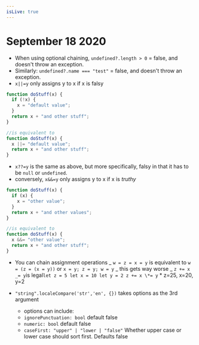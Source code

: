 ```yaml
---
isLive: true
---
```


# September 18 2020

- When using optional chaining, `undefined?.length > 0` = false, and doesn't throw an exception.
- Similarly: `undefined?.name === "test"` = false, and doesn't throw an exception.
- `x||=y` only assigns y to x if x is falsy

```js
function doStuff(x) {
  if (!x) {
    x = "default value";
  }
  return x + "and other stuff";
}

//is equivalent to
function doStuff(x) {
  x ||= "default value";
  return x + "and other stuff";
}
```

- `x??=y` is the same as above, but more specifically, falsy in that it has to be `null` or `undefined`.
- conversely, `x&&=y` only assigns y to x if x is _truthy_

```js
function doStuff(x) {
  if (x) {
    x = "other value";
  }
  return x + "and other values";
}

//is equivalent to
function doStuff(x) {
  x &&= "other value";
  return x + "and other stuff";
}
```

- You can chain assignment operations
  _ `w = z = x = y` is equivalent to `w = (z = (x = y))` or `x = y; z = y; w = y`
  _ this gets way worse
  _ `z += x _= y`is legal`let z = 5 let x = 10 let y = 2 z += x \*= y` \* z=25, x=20, y=2

- `"string".localeCompare('str','en', {})` takes options as the 3rd argument
  -  options can include:
  -  `ignorePunctuation: bool` default false
  - `numeric: bool` default false
  - `caseFirst: "upper" | "lower | "false"` Whether upper case or lower case should sort first. Defaults false
